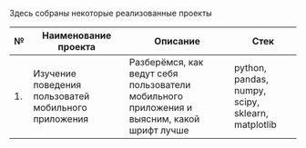 Здесь собраны некоторые реализованные проекты

| №  | Наименование проекта                                | Описание                                                                 | Стек                                                        |
|----|----------------------------------------------------|-------------------------------------------------------------------------|-------------------------------------------------------------|
| 1.  | Изучение поведения пользоватей мобильного приложения            | Разберёмся, как ведут себя пользователи мобильного приложения и выясним, какой шрифт лучше | python, pandas, numpy, scipy, sklearn, matplotlib |
